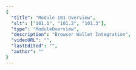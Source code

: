 ```yaml
---
{
  "title": "Module 101 Overview",
  "slt": ["101.1", "101.2", "101.3"],
  "type": "ModuleOverview",
  "description": "Browser Wallet Integration",
  "videoURL": "",
  "lastEdited": "",
  "author": ""
}
---
```

